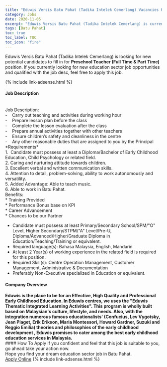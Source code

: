 ```yaml
---
title: "Eduwis Versis Batu Pahat (Tadika Intelek Cemerlang) Vacancies Preschool Teacher (Full Time & Part Time)" 
category: Jobs 
date: 2020-11-05 
excerpt: "Eduwis Versis Batu Pahat (Tadika Intelek Cemerlang) is currently looking for suitable person to fill in the Preschool Teacher (Full Time & Part Time) which positioned at Batu Pahat" 
tags: [Batu Pahat] 
toc: true 
toc_label: TOC 
toc_icon: "fire" 
--- 
```


<p>Eduwis Versis Batu Pahat (Tadika Intelek Cemerlang) is looking for new potential candidates to fill in for <b>Preschool Teacher (Full Time & Part Time)</b> position. If you currently looking for new education sector job opportunities and qualified with the job desc, feel free to apply this job.
</p>{% include link-adsense.html %} 
 <div><div><div><h4>Job Description</h4></div></div><div><div><span><div><div>&#160;<div>Job Description:</div><div>- &#160; &#160;Carry out teaching and activities during working hour</div><div>- &#160; &#160;Prepare lesson plan before the class</div><div>- &#160; &#160;Complete the lesson evaluation after the class</div><div>- &#160; &#160;Prepare annual activities together with other teachers</div><div>- &#160; &#160;Ensure children&#8217;s safety and cleanliness in the centre</div><div>- &#160; &#160;Any other reasonable duties that are assigned to you by the Principal</div><div>*Requirements*</div><div>1. &#160;Candidate must possess at least a Diploma/Bachelor of Early Childhood Education, Child Psychology or related field.</div><div>2. Caring and nurturing attitude towards children.</div><div>3. Excellent verbal and written communication skills.</div><div>4. Attention to detail, problem-solving, ability to work autonomously and versatility.</div><div>5. Added Advantage: Able to teach music.</div><div>6. Able to work in Batu Pahat.&#160;</div><div>Benefits:</div><div>* Training Provided</div><div>* Performance Bonus base on KPI</div><div>* Career Advancement</div><div>* Chances to be our Partner</div></div><ul><li>Candidate must possess at least Primary/Secondary School/SPM/"O" Level, Higher Secondary/STPM/"A" Level/Pre-U, Diploma/Advanced/Higher/Graduate Diploma in Education/Teaching/Training or equivalent.</li><li>Required language(s):&#160;Bahasa Malaysia, English, Mandarin</li><li>At least 2&#160;Year(s) of working experience in the related field is required for this position.</li><li>Required Skill(s): Centre Operation Management, Customer Management, Administrative &amp; Documentation</li><li>Preferably Non-Executive specialized in Education or equivalent.</li></ul></div></span></div></div></div> 
<div><div><div><h4>Company Overview</h4></div></div><div><div><span><div><div><strong>Eduwis is the place to be for an Effective, High Quality and Professional Early Childhood Education. In Eduwis centres, we uses the "Eduwis Thematic Integrated Learning Activities". This program is wholly built based on Malaysian's culture, lifestyle, and needs. Also, with the integration numerous famous educationalists' (Confucius, Lev Vygotsky, Jean Piaget, Erik Erikson, Maria Montessori, Howard Gardner, Suzuki and Reggio Emilia) theories and philosophies of the early childhood development , Eduwis promises to cater among the best early childhood education services in Malaysia.</strong></div></div></span></div></div></div> 
#### How To Apply 
If you confident and feel that this job is suitable to you, go ahead take your action now. <br/> 
Hope you find your dream education sector job in Batu Pahat. <br/> 
<a href="https://www.jobstreet.com.my/en/job/preschool-teacher-full-time-part-time-4418052?jobId=jobstreet-my-job-4418052&sectionRank=15&token=0~825f6d23-158a-4988-a0d5-91d95ab3d672&fr=SRP%20View%20In%20New%20Ta" class="btn btn--info" target="_blank" rel="nofollow noopenner">Apply Online</a> 
{% include link-adsense.html %} 